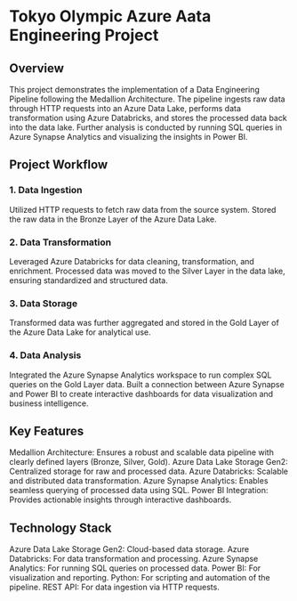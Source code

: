 # Tokyo Olympic Azure Aata Engineering Project

## Overview
This project demonstrates the implementation of a Data Engineering Pipeline following the Medallion Architecture. The pipeline ingests raw data through HTTP requests into an Azure Data Lake, performs data transformation using Azure Databricks, and stores the processed data back into the data lake. Further analysis is conducted by running SQL queries in Azure Synapse Analytics and visualizing the insights in Power BI.

## Project Workflow
### 1. Data Ingestion
Utilized HTTP requests to fetch raw data from the source system.
Stored the raw data in the Bronze Layer of the Azure Data Lake.
### 2. Data Transformation
Leveraged Azure Databricks for data cleaning, transformation, and enrichment.
Processed data was moved to the Silver Layer in the data lake, ensuring standardized and structured data.
### 3. Data Storage
Transformed data was further aggregated and stored in the Gold Layer of the Azure Data Lake for analytical use.
### 4. Data Analysis
Integrated the Azure Synapse Analytics workspace to run complex SQL queries on the Gold Layer data.
Built a connection between Azure Synapse and Power BI to create interactive dashboards for data visualization and business intelligence.

## Key Features
Medallion Architecture: Ensures a robust and scalable data pipeline with clearly defined layers (Bronze, Silver, Gold).
Azure Data Lake Storage Gen2: Centralized storage for raw and processed data.
Azure Databricks: Scalable and distributed data transformation.
Azure Synapse Analytics: Enables seamless querying of processed data using SQL.
Power BI Integration: Provides actionable insights through interactive dashboards.

## Technology Stack
Azure Data Lake Storage Gen2: Cloud-based data storage.
Azure Databricks: For data transformation and processing.
Azure Synapse Analytics: For running SQL queries on processed data.
Power BI: For visualization and reporting.
Python: For scripting and automation of the pipeline.
REST API: For data ingestion via HTTP requests.
